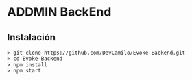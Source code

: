 # ADDMIN BackEnd

## Instalación
```
> git clone https://github.com/DevCamilo/Evoke-Backend.git
> cd Evoke-Backend
> npm install
> npm start
```
